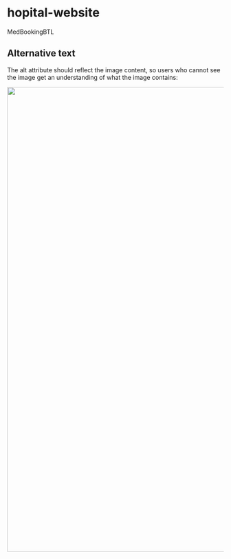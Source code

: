 # hopital-website
MedBookingBTL
<!DOCTYPE html>
<html>
<body>

<h2>Alternative text</h2>

<p>The alt attribute should reflect the image content, so users who cannot see the image get an understanding of what the image contains:</p>

<img src="https://hoanghamobile.com/tin-tuc/wp-content/uploads/2024/04/hinh-anh-doremon.jpg" width="1920" height="1080" >



</body>
</html>
